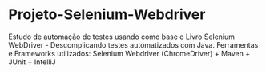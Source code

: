 # Projeto-Selenium-Webdriver
Estudo de automação de testes usando como base o Livro Selenium WebDriver - Descomplicando testes automatizados com Java.
Ferramentas e Frameworks utilizados: Selenium Webdriver (ChromeDriver) +  Maven + JUnit + IntelliJ

